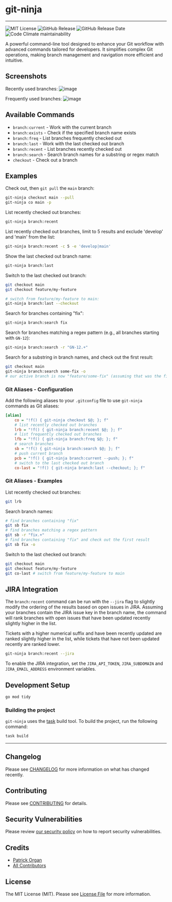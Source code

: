 # git-ninja

---

<!-- [![MIT License](https://img.shields.io/badge/License-MIT-green.svg)](https://choosealicense.com/licenses/mit/) -->
![MIT License](https://img.shields.io/badge/oss_license-MIT-blue?style=flat-square&logo=opensourceinitiative&logoColor=white)
![GitHub Release](https://img.shields.io/github/v/release/permafrost-dev/git-ninja?include_prereleases&sort=semver&display_name=tag&style=flat-square&logo=github&color=F9DC3E)
![GitHub Release Date](https://img.shields.io/github/release-date/permafrost-dev/git-ninja?display_date=published_at&style=flat-square&logo=github)
![Code Climate maintainability](https://img.shields.io/codeclimate/maintainability/permafrost-dev/git-ninja?style=flat-square&logo=codeclimate)

A powerful command-line tool designed to enhance your Git workflow with advanced commands tailored for developers. 
It simplifies complex Git operations, making branch management and navigation more efficient and intuitive.

## Screenshots

Recently used branches:
![image](https://github.com/user-attachments/assets/31142cc5-1f1c-4f07-bc9c-2b50f6701b43)

Frequently used branches:
![image](https://github.com/user-attachments/assets/8f3ddea1-24c4-41cc-93db-1f3e938b5dec)

## Available Commands

- `branch:current` - Work with the current branch
- `branch:exists` - Check if the specified branch name exists
- `branch:freq` - List branches frequently checked out
- `branch:last` - Work with the last checked out branch
- `branch:recent` - List branches recently checked out
- `branch:search` - Search branch names for a substring or regex match
- `checkout` - Check out a branch

## Examples

Check out, then `git pull` the `main` branch:

```bash
git-ninja checkout main --pull
git-ninja co main -p
```

List recently checked out branches:

```bash
git-ninja branch:recent
```

List recently checked out branches, limit to 5 results and exclude 'develop' and 'main' from the list:

```bash
git-ninja branch:recent -c 5 -e 'develop|main'
```

Show the last checked out branch name:

```bash
git-ninja branch:last
```

Switch to the last checked out branch:

```bash
git checkout main
git checkout feature/my-feature

# switch from feature/my-feature to main:
git-ninja branch:last --checkout 
```

Search for branches containing "fix":

```bash
git-ninja branch:search fix
```

Search for branches matching a regex pattern (e.g., all branches starting with `GN-12`):

```bash
git-ninja branch:search -r "GN-12.+"
```

Search for a substring in branch names, and check out the first result:

```bash
git checkout main
git-ninja branch:search some-fix -o
# our active branch is now "feature/some-fix" (assuming that was the first result)
```

### Git Aliases - Configuration

Add the following aliases to your `.gitconfig` file to use `git-ninja` commands as Git aliases:

```ini
[alias]
    co = "!f() { git-ninja checkout $@; }; f"
    # list recently checked out branches
    lrb = "!f() { git-ninja branch:recent $@; }; f"
    # list frequently checked out branches
    lfb = "!f() { git-ninja branch:freq $@; }; f"
    # search branches
    sb = "!f() { git-ninja branch:search $@; }; f"
    # push current branch
    pcb = "!f() { git-ninja branch:current --push; }; f"
    # switch to the last checked out branch
    co-last = "!f() { git-ninja branch:last --checkout; }; f"
```

### Git Aliases - Examples

List recently checked out branches:

```bash
git lrb
```

Search branch names:

```bash
# find branches containing "fix"
git sb fix
# find branches matching a regex pattern
git sb -r "fix.+"
# find branches containing "fix" and check out the first result
git sb fix -o
```

Switch to the last checked out branch:

```bash
git checkout main
git checkout feature/my-feature
git co-last # switch from feature/my-feature to main
```

## JIRA Integration

The `branch:recent` command can be run with the `--jira` flag to slightly modify the ordering of the results based on open issues in JIRA. Assuming your branches contain
the JIRA issue key in the branch name, the command will rank branches with open issues that have been updated recently slightly higher in the list.

Tickets with a higher numerical suffix and have been recently updated are ranked slightly higher in the list, 
while tickets that have not been updated recently are ranked lower.

```bash
git-ninja branch:recent --jira
```

To enable the JIRA integration, set the `JIRA_API_TOKEN`, `JIRA_SUBDOMAIN` and `JIRA_EMAIL_ADDRESS` environment variables.

## Development Setup

```bash
go mod tidy
```

### Building the project

`git-ninja` uses the [task](https://github.com/go-task/task) build tool. To build the project, run the following command:

```bash
task build
```

---

## Changelog

Please see [CHANGELOG](CHANGELOG.md) for more information on what has changed recently.

## Contributing

Please see [CONTRIBUTING](.github/CONTRIBUTING.md) for details.

## Security Vulnerabilities

Please review [our security policy](../../security/policy) on how to report security vulnerabilities.

## Credits

- [Patrick Organ](https://github.com/patinthehat)
- [All Contributors](../../contributors)

## License

The MIT License (MIT). Please see [License File](LICENSE) for more information.
